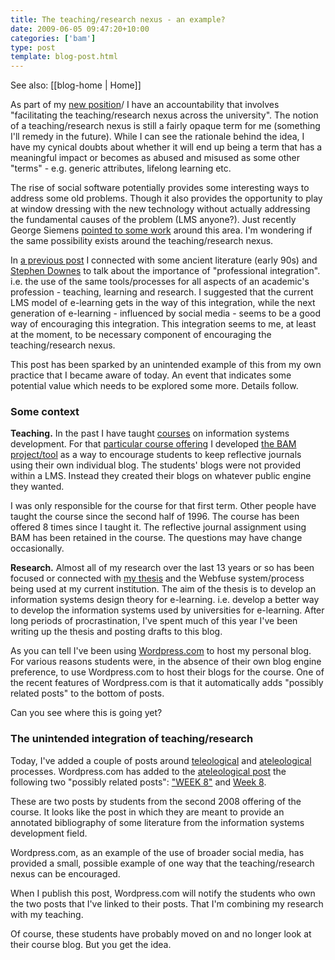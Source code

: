 ```yaml
---
title: The teaching/research nexus - an example?
date: 2009-06-05 09:47:20+10:00
categories: ['bam']
type: post
template: blog-post.html
---
```


See also: [[blog-home | Home]]

As part of my [new position](/blog2/2009/08/20/elearning-and-innovation-specialist-report-1-4-20-august)/ I have an accountability that involves "facilitating the teaching/research nexus across the university". The notion of a teaching/research nexus is still a fairly opaque term for me (something I'll remedy in the future). While I can see the rationale behind the idea, I have my cynical doubts about whether it will end up being a term that has a meaningful impact or becomes as abused and misused as some other "terms" - e.g. generic attributes, lifelong learning etc.

The rise of social software potentially provides some interesting ways to address some old problems. Though it also provides the opportunity to play at window dressing with the new technology without actually addressing the fundamental causes of the problem (LMS anyone?). Just recently George Siemens [pointed to some work](http://www.elearnspace.org/blog/2009/06/04/investigating-the-application-of-social-software-to-support-networked-learning/) around this area. I'm wondering if the same possibility exists around the teaching/research nexus.

In [a previous post](/blog2/2009/04/29/integration-with-professional-lives-of-academics-why-industrial-e-learning-fails-and-why-post-industrial-might-work/) I connected with some ancient literature (early 90s) and [Stephen Downes](http://www.downes.ca/) to talk about the importance of "professional integration". i.e. the use of the same tools/processes for all aspects of an academic's profession - teaching, learning and research. I suggested that the current LMS model of e-learning gets in the way of this integration, while the next generation of e-learning - influenced by social media - seems to be a good way of encouraging this integration. This integration seems to me, at least at the moment, to be necessary component of encouraging the teaching/research nexus.

This post has been sparked by an unintended example of this from my own practice that I became aware of today. An event that indicates some potential value which needs to be explored some more. Details follow.

### Some context

**Teaching.** In the past I have taught [courses](http://webfuse.cqu.edu.au/Courses/2006/T2/COIS20025) on information systems development. For that [particular course offering](http://webfuse.cqu.edu.au/Courses/2006/T2/COIS20025) I developed [the BAM project/tool](/blog2/research/bam-blog-aggregation-management/) as a way to encourage students to keep reflective journals using their own individual blog. The students' blogs were not provided within a LMS. Instead they created their blogs on whatever public engine they wanted.

I was only responsible for the course for that first term. Other people have taught the course since the second half of 1996. The course has been offered 8 times since I taught it. The reflective journal assignment using BAM has been retained in the course. The questions may have change occasionally.

**Research.** Almost all of my research over the last 13 years or so has been focused or connected with [my thesis](/blog2/research/phd-thesis/) and the Webfuse system/process being used at my current institution. The aim of the thesis is to develop an information systems design theory for e-learning. i.e. develop a better way to develop the information systems used by universities for e-learning. After long periods of procrastination, I've spent much of this year I've been writing up the thesis and posting drafts to this blog.

As you can tell I've been using [Wordpress.com](http://wordpress.com) to host my personal blog. For various reasons students were, in the absence of their own blog engine preference, to use Wordpress.com to host their blogs for the course. One of the recent features of Wordpress.com is that it automatically adds "possibly related posts" to the bottom of posts.

Can you see where this is going yet?

### The unintended integration of teaching/research

Today, I've added a couple of posts around [teleological](/blog2/2009/06/05/teleological-design-definition-and-weaknesses/) and [ateleological](/blog2/2009/06/05/ateleological-processes-definition-and-weaknesses/) processes. Wordpress.com has added to the [ateleological post](/blog2/2009/06/05/ateleological-processes-definition-and-weaknesses/) the following two "possibly related posts": ["WEEK 8"](http://atamtej.wordpress.com/2008/10/01/week-8/) and [Week 8](http://mangat.wordpress.com/2008/10/01/week-8/).

These are two posts by students from the second 2008 offering of the course. It looks like the post in which they are meant to provide an annotated bibliography of some literature from the information systems development field.

Wordpress.com, as an example of the use of broader social media, has provided a small, possible example of one way that the teaching/research nexus can be encouraged.

When I publish this post, Wordpress.com will notify the students who own the two posts that I've linked to their posts. That I'm combining my research with my teaching.

Of course, these students have probably moved on and no longer look at their course blog. But you get the idea.